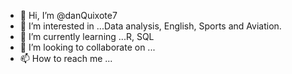 - 👋 Hi, I’m @danQuixote7
- 👀 I’m interested in ...Data analysis, English, Sports and Aviation.
- 🌱 I’m currently learning ...R, SQL
- 💞️ I’m looking to collaborate on ...
- 📫 How to reach me ...

<!---
danQuixote7/danQuixote7 is a ✨ special ✨ repository because its `README.md` (this file) appears on your GitHub profile.
You can click the Preview link to take a look at your changes.
--->
